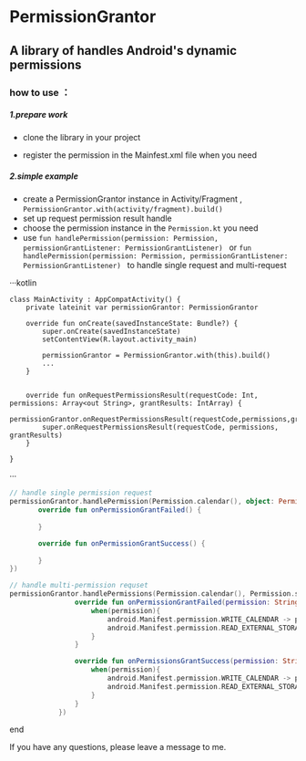 # PermissionGrantor
## A library of handles Android's dynamic permissions





### how to use ：

##### 1.prepare work

* clone the library in your project 

* register the permission in the Mainfest.xml file when you need

  

##### 2.simple example

* create a PermissionGrantor instance  in Activity/Fragment , `PermissionGrantor.with(activity/fragment).build()`
* set up request permission result handle 
* choose the permission instance in the `Permission.kt`  you need
* use `fun handlePermission(permission: Permission, permissionGrantListener: PermissionGrantListener) `  or `fun handlePermission(permission: Permission, permissionGrantListener: PermissionGrantListener) `  to handle single request and multi-request

···kotlin 

```
class MainActivity : AppCompatActivity() {
    private lateinit var permissionGrantor: PermissionGrantor

    override fun onCreate(savedInstanceState: Bundle?) {
        super.onCreate(savedInstanceState)
        setContentView(R.layout.activity_main)

        permissionGrantor = PermissionGrantor.with(this).build()
        ...
    }
    
    
    override fun onRequestPermissionsResult(requestCode: Int, permissions: Array<out String>, grantResults: IntArray) {
        permissionGrantor.onRequestPermissionsResult(requestCode,permissions,grantResults)
    	super.onRequestPermissionsResult(requestCode, permissions, grantResults)
    }
   
}
```

···

```kotlin
// handle single permission request
permissionGrantor.handlePermission(Permission.calendar(), object: PermissionGrantListener{
       override fun onPermissionGrantFailed() {
                    
       }

       override fun onPermissionGrantSuccess() {
                    
       }
})
```

```kotlin
// handle multi-permission requset
permissionGrantor.handlePermissions(Permission.calendar(), Permission.storage(), permissionsGrantListener = object : PermissionsGrantListener {
                override fun onPermissionGrantFailed(permission: String) {
                    when(permission){
                        android.Manifest.permission.WRITE_CALENDAR -> println("  Failed    $permission")
                        android.Manifest.permission.READ_EXTERNAL_STORAGE -> println("  Failed    $permission")
                    }
                }

                override fun onPermissionsGrantSuccess(permission: String) {
                    when(permission){
                        android.Manifest.permission.WRITE_CALENDAR -> println("  Success    $permission")
                        android.Manifest.permission.READ_EXTERNAL_STORAGE -> println("  Success    $permission")
                    }
                }
            })
```

end



If you have any questions, please leave a message to me.